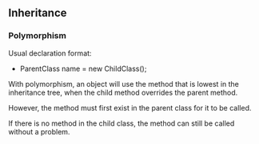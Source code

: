 ## Inheritance

### Polymorphism
Usual declaration format:  

- ParentClass name = new ChildClass();  

With polymorphism, an object will use the method that is lowest in the inheritance tree, when the child method overrides the parent method.  

However, the method must first exist in the parent class for it to be called. 

If there is no method in the child class, the method can still be called without a problem. 
